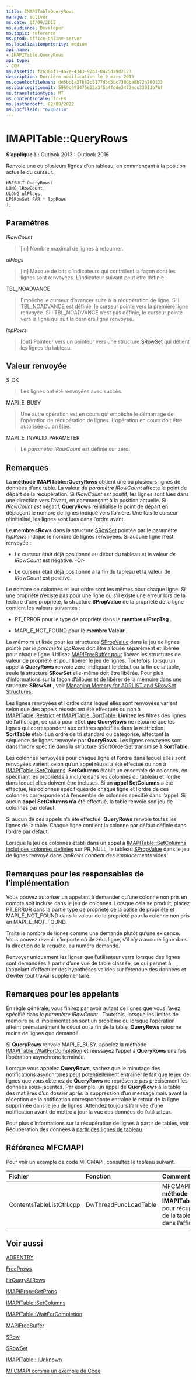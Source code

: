 ```yaml
---
title: IMAPITableQueryRows
manager: soliver
ms.date: 03/09/2015
ms.audience: Developer
ms.topic: reference
ms.prod: office-online-server
ms.localizationpriority: medium
api_name:
- IMAPITable.QueryRows
api_type:
- COM
ms.assetid: f26384f1-467e-4343-92b3-0425da9d2123
description: Dernière modification le 9 mars 2015
ms.openlocfilehash: de5bb1a37862c5177d5d5bc7306ba8b72a700133
ms.sourcegitcommit: 5969c693475e22a3f5a4fdde3473ecc33013b76f
ms.translationtype: MT
ms.contentlocale: fr-FR
ms.lasthandoff: 02/09/2022
ms.locfileid: "62462114"
---
```

# <a name="imapitablequeryrows"></a>IMAPITable::QueryRows

  
  
**S’applique à** : Outlook 2013 | Outlook 2016 
  
Renvoie une ou plusieurs lignes d’un tableau, en commençant à la position actuelle du curseur.
  
```cpp
HRESULT QueryRows(
LONG lRowCount,
ULONG ulFlags,
LPSRowSet FAR * lppRows
);
```

## <a name="parameters"></a>Paramètres

 _lRowCount_
  
> [in] Nombre maximal de lignes à retourner.
    
 _ulFlags_
  
> [in] Masque de bits d’indicateurs qui contrôlent la façon dont les lignes sont renvoyées. L’indicateur suivant peut être définie :
    
TBL_NOADVANCE 
  
> Empêche le curseur d’avancer suite à la récupération de ligne. Si l TBL_NOADVANCE est définie, le curseur pointe vers la première ligne renvoyée. Si l TBL_NOADVANCE n’est pas définie, le curseur pointe vers la ligne qui suit la dernière ligne renvoyée.
    
 _lppRows_
  
> [out] Pointeur vers un pointeur vers une structure [SRowSet](srowset.md) qui détient les lignes du tableau. 
    
## <a name="return-value"></a>Valeur renvoyée

S_OK 
  
> Les lignes ont été renvoyées avec succès.
    
MAPI_E_BUSY 
  
> Une autre opération est en cours qui empêche le démarrage de l’opération de récupération de lignes. L’opération en cours doit être autorisée ou arrêtée.
    
MAPI_E_INVALID_PARAMETER 
  
> Le  _paramètre IRowCount_ est définie sur zéro. 
    
## <a name="remarks"></a>Remarques

La **méthode IMAPITable::QueryRows** obtient une ou plusieurs lignes de données d’une table. La valeur du  _paramètre IRowCount_ affecte le point de départ de la récupération. Si  _IRowCount est_ positif, les lignes sont lues dans une direction vers l’avant, en commençant à la position actuelle. Si  _IRowCount est_ négatif, **QueryRows** réinitialise le point de départ en déplaçant le nombre de lignes indiqué vers l’arrière. Une fois le curseur réinitialisé, les lignes sont lues dans l’ordre avant. 
  
Le **membre cRows** dans la structure [SRowSet](srowset.md) pointée par le paramètre  _lppRows_ indique le nombre de lignes renvoyées. Si aucune ligne n’est renvoyée : 
  
- Le curseur était déjà positionné au début du tableau et la valeur  _de IRowCount_ est négative. -Or- 
    
- Le curseur était déjà positionné à la fin du tableau et la valeur de  _IRowCount_ est positive. 
    
Le nombre de colonnes et leur ordre sont les mêmes pour chaque ligne. Si une propriété n’existe pas pour une ligne ou s’il existe une erreur lors de la lecture d’une propriété, la structure **SPropValue** de la propriété de la ligne contient les valeurs suivantes : 
  
- PT_ERROR pour le type de propriété dans le **membre ulPropTag** . 
    
- MAPI_E_NOT_FOUND pour le **membre Valeur** . 
    
La mémoire utilisée pour les structures [SPropValue](spropvalue.md) dans le jeu de lignes pointé par  _le paramètre lppRows_ doit être allouée séparément et libérée pour chaque ligne. Utilisez [MAPIFreeBuffer pour](mapifreebuffer.md) libérer les structures de valeur de propriété et pour libérer le jeu de lignes. Toutefois, lorsqu’un appel **à QueryRows** renvoie zéro, indiquant le début ou la fin de la table, seule la structure **SRowSet** elle-même doit être libérée. Pour plus d’informations sur la façon d’allouer et de libérer de la mémoire dans une structure **SRowSet** , voir [Managing Memory for ADRLIST and SRowSet Structures](managing-memory-for-adrlist-and-srowset-structures.md).
  
Les lignes renvoyées et l’ordre dans lequel elles sont renvoyées varient selon que des appels réussis ont été effectués ou non à [IMAPITable::Restrict](imapitable-restrict.md) et [IMAPITable::SortTable](imapitable-sorttable.md). **Limitez** les filtres des lignes de l’affichage, ce qui a pour effet **que QueryRows** ne retourne que les lignes qui correspondent aux critères spécifiés dans la restriction. **SortTable** établit un ordre de tri standard ou catégorisé, affectant la séquence de lignes renvoyée par **QueryRows**. Les lignes renvoyées sont dans l’ordre spécifié dans la structure [SSortOrderSet](ssortorderset.md) transmise **à SortTable**.
  
Les colonnes renvoyées pour chaque ligne et l’ordre dans lequel elles sont renvoyées varient selon qu’un appel réussi a été effectué ou non à [IMAPITable::SetColumns](imapitable-setcolumns.md). **SetColumns** établit un ensemble de colonnes, en spécifiant les propriétés à inclure dans les colonnes du tableau et l’ordre dans lequel elles doivent être incluses. Si un **appel SetColumns** a été effectué, les colonnes spécifiques de chaque ligne et l’ordre de ces colonnes correspondent à l’ensemble de colonnes spécifié dans l’appel. Si aucun **appel SetColumns n’a** été effectué, la table renvoie son jeu de colonnes par défaut. 
  
Si aucun de ces appels n’a été effectué, **QueryRows** renvoie toutes les lignes de la table. Chaque ligne contient la colonne par défaut définie dans l’ordre par défaut. 
  
Lorsque le jeu de colonnes établi dans un appel à [IMAPITable::SetColumns inclut des colonnes définies](imapitable-setcolumns.md) sur PR_NULL, le tableau [SPropValue](spropvalue.md) dans le jeu de lignes renvoyé dans  _lppRows contient des emplacements_ vides. 
  
## <a name="notes-to-implementers"></a>Remarques pour les responsables de l’implémentation

Vous pouvez autoriser un appelant à demander qu’une colonne non pris en compte soit incluse dans le jeu de colonnes. Lorsque cela se produit, placez PT_ERROR dans la partie type de propriété de la balise de propriété et MAPI_E_NOT_FOUND dans la valeur de la propriété pour la colonne non pris en MAPI_E_NOT_FOUND. 
  
Traite le nombre de lignes comme une demande plutôt qu’une exigence. Vous pouvez revenir n’importe où de zéro ligne, s’il n’y a aucune ligne dans la direction de la requête, au numéro demandé. 
  
Renvoyer uniquement les lignes que l’utilisateur verra lorsque des lignes sont demandées à partir d’une vue de table classée, ce qui permet à l’appelant d’effectuer des hypothèses valides sur l’étendue des données et d’éviter tout travail supplémentaire. 
  
## <a name="notes-to-callers"></a>Remarques pour les appelants

En règle générale, vous finirez par avoir autant de lignes que vous l’avez spécifié dans _le paramètre lRowCount_ . Toutefois, lorsque les limites de mémoire ou d’implémentation sont un problème ou lorsque l’opération atteint prématurément le début ou la fin de la table, **QueryRows** retourne moins de lignes que demandé. 
  
Si **QueryRows** renvoie MAPI_E_BUSY, appelez la méthode [IMAPITable::WaitForCompletion](imapitable-waitforcompletion.md) et réessayez l’appel à **QueryRows** une fois l’opération asynchrone terminée. 
  
Lorsque vous appelez **QueryRows**, sachez que le minutage des notifications asynchrones peut potentiellement entraîner le fait que le jeu de lignes que vous obtenez de **QueryRows** ne représente pas précisément les données sous-jacentes. Par exemple, un appel de **QueryRows** à la table des matières d’un dossier après la suppression d’un message mais avant la réception de la notification correspondante entraîne le retour de la ligne supprimée dans le jeu de lignes. Attendez toujours l’arrivée d’une notification avant de mettre à jour la vue des données de l’utilisateur. 
  
Pour plus d’informations sur la récupération de lignes à partir de tables, voir Récupération des données à [partir des lignes de tableau](retrieving-data-from-table-rows.md).
  
## <a name="mfcmapi-reference"></a>Référence MFCMAPI

Pour voir un exemple de code MFCMAPI, consultez le tableau suivant.
  
|**Fichier**|**Fonction**|**Commentaire**|
|:-----|:-----|:-----|
|ContentsTableListCtrl.cpp  <br/> |DwThreadFuncLoadTable  <br/> |MFCMAPI utilise la **méthode IMAPITable::QueryRows** pour récupérer les lignes de la table à charger dans l’affichage.  <br/> |
   
## <a name="see-also"></a>Voir aussi



[ADRENTRY](adrentry.md)
  
[FreeProws](freeprows.md)
  
[HrQueryAllRows](hrqueryallrows.md)
  
[IMAPIProp::GetProps](imapiprop-getprops.md)
  
[IMAPITable::SetColumns](imapitable-setcolumns.md)
  
[IMAPITable::WaitForCompletion](imapitable-waitforcompletion.md)
  
[MAPIFreeBuffer](mapifreebuffer.md)
  
[SRow](srow.md)
  
[SRowSet](srowset.md)
  
[IMAPITable : IUnknown](imapitableiunknown.md)


[MFCMAPI comme un exemple de Code](mfcmapi-as-a-code-sample.md)

